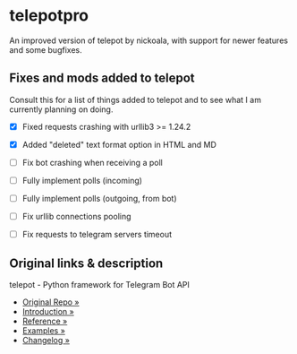 # telepotpro
An improved version of telepot by nickoala, with support for newer features and some bugfixes.


## Fixes and mods added to telepot
Consult this for a list of things added to telepot and to see what I am currently planning on doing.

- [x] Fixed requests crashing with urllib3 >= 1.24.2
- [x] Added "deleted" text format option in HTML and MD
- [ ] Fix bot crashing when receiving a poll
- [ ] Fully implement polls (incoming)
- [ ] Fully implement polls (outgoing, from bot)
- [ ] Fix urllib connections pooling
- [ ] Fix requests to telegram servers timeout


## Original links & description
telepot - Python framework for Telegram Bot API

- [Original Repo »](https://github.com/nickoala/telepot)
- [Introduction »](http://telepot.readthedocs.io/en/latest/)
- [Reference »](http://telepot.readthedocs.io/en/latest/reference.html)
- [Examples »](https://github.com/nickoala/telepot/tree/master/examples)
- [Changelog »](https://github.com/nickoala/telepot/blob/master/CHANGELOG.md)
